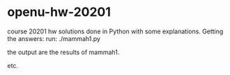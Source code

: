 openu-hw-20201
==============

course 20201 hw solutions done in Python with some explanations.
Getting the answers:
run:
./mammah1.py

the output are the results of mammah1.

 etc.

